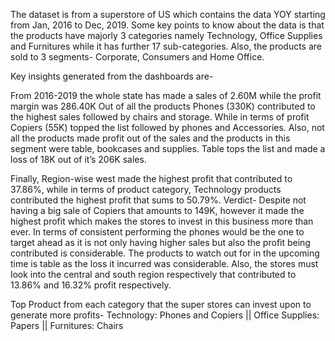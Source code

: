 The dataset is from a superstore of US which contains the data YOY starting from Jan, 2016 to Dec, 2019. Some key points to know about the data is that the products have majorly 3 categories namely Technology, Office Supplies and Furnitures while it has further 17 sub-categories. Also, the products are sold to 3 segments- Corporate, Consumers and Home Office.

Key insights generated from the dashboards are-

From 2016-2019 the whole state has made a sales of 2.60M while the profit margin was 286.40K
Out of all the products Phones (330K) contributed to the highest sales followed by chairs and storage.
While in terms of profit Copiers (55K) topped the list followed by phones and Accessories.
Also, not all the products made profit out of the sales and the products in this segment were table, bookcases and supplies. Table tops the list and made a loss of 18K out of it’s 206K sales.

Finally, Region-wise west made the highest profit that contributed to 37.86%, while in terms of product category, Technology products contributed the highest profit that sums to 50.79%.
Verdict- Despite not having a big sale of Copiers that amounts to 149K, however it made the highest profit which makes the stores to invest in this business more than ever. In terms of consistent performing the phones would be the one to target ahead as it is not only having higher sales but also the profit being contributed is considerable. The products to watch out for in the upcoming time is table as the loss it incurred was considerable. Also, the stores must look into the central and south region respectively that contributed to 13.86% and 16.32% profit respectively.

Top Product from each category that the super stores can invest upon to generate more profits- Technology: Phones and Copiers || Office Supplies: Papers || Furnitures: Chairs
